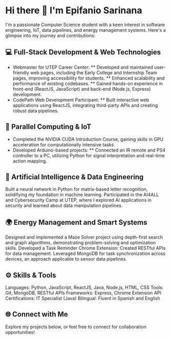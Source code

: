 # Hi there 👋 I'm Epifanio Sarinana
I'm a passionate Computer Science student with a keen interest in software engineering, IoT, data pipelines, and energy management systems. Here's a glimpse into my journey and contributions:

## 💻 Full-Stack Development & Web Technologies
* Webmaster for UTEP Career Center:
  ** Developed and maintained user-friendly web pages, including the Early College and Internship Team pages, improving accessibility for students.
  ** Enhanced scalability and performance of existing codebases.
  ** Gained hands-on experience in front-end (ReactJS, JavaScript) and back-end (Node.js, Express) development.
* CodePath Web Development Participant:
  ** Built interactive web applications using ReactJS, integrating third-party APIs and creating robust data pipelines.

## 🔢 Parallel Computing & IoT
* Completed the NVIDIA CUDA Introduction Course, gaining skills in GPU acceleration for computationally intensive tasks.
* Developed Arduino-based projects:
  ** Connected an IR remote and PS4 controller to a PC, utilizing Python for signal interpretation and real-time action mapping.

## 🤖 Artificial Intelligence & Data Engineering
Built a neural network in Python for matrix-based letter recognition, solidifying my foundation in machine learning.
Participated in the AI4ALL and Cybersecurity Camp at UTEP, where I explored AI applications in security and learned about data manipulation pipelines.

## 🌍 Energy Management and Smart Systems
Designed and implemented a Maze Solver project using depth-first search and graph algorithms, demonstrating problem-solving and optimization skills.
Developed a Task Reminder Chrome Extension:
  Created RESTful APIs for data management.
  Leveraged MongoDB for task synchronization across devices, an approach applicable to sensor data pipelines.

## ⚙️ Skills & Tools
Languages: Python, JavaScript, ReactJS, Java, Node.js, HTML, CSS
Tools: Git, MongoDB, RESTful APIs
Frameworks: Express, Chrome Extension API
Certifications: IT Specialist (Java)
Bilingual: Fluent in Spanish and English

## 🌐 Connect with Me
Explore my projects below, or feel free to connect for collaboration opportunities!
